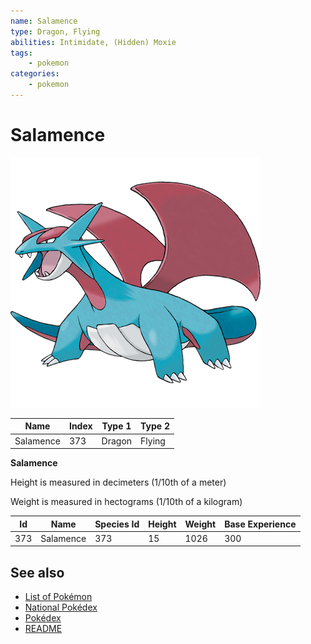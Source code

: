 ```yaml
---
name: Salamence
type: Dragon, Flying
abilities: Intimidate, (Hidden) Moxie
tags:
    - pokemon
categories:
    - pokemon
---
```


# Salamence


![Salamence](images/373.png)

| **Name** | **Index** | **Type 1** | **Type 2** |
|----|----|----|----|
| Salamence | 373 | Dragon | Flying  |

**Salamence** 


Height is measured in decimeters (1/10th of a meter)

Weight is measured in hectograms (1/10th of a kilogram)

| **Id** | **Name** | **Species Id** | **Height** | **Weight** | **Base Experience** |
|--------|----------|----------------|------------|------------|---------------------|
| 373 | Salamence | 373 | 15 | 1026 | 300 |


## See also

- [List of Pokémon](../pokemon.md)
- [National Pokédex](../national_pokedex.md)
- [Pokédex](../pokedex.md)
- [README](../README.md)
